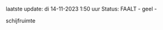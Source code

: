 laatste update: 
di 14-11-2023  1:50   uur 
Status: FAALT - geel - 
<div class="service Y">schijfruimte</div>